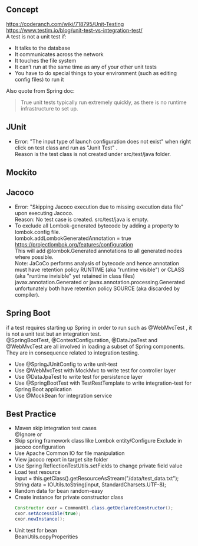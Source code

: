 ## Concept
https://coderanch.com/wiki/718795/Unit-Testing
https://www.testim.io/blog/unit-test-vs-integration-test/  
A test is not a unit test if:
- It talks to the database
- It communicates across the network
- It touches the file system
- It can’t run at the same time as any of your other unit tests
- You have to do special things to your environment (such as editing config files) to run it

Also quote from Spring doc:  
>True unit tests typically run extremely quickly, as there is no runtime infrastructure to set up.  

## JUnit
- Error: "The input type of launch configuration does not exist" when right click on test class and run as "Junit Test" .  
  Reason is the test class is not created under src/test/java folder.  

## Mockito  

## Jacoco
- Error: "Skipping Jacoco execution due to missing execution data file" upon executing Jacoco.  
  Reason: No test case is created. src/test/java is empty.
- To exclude all Lombok-generated bytecode by adding a property to lombok.config file.  
  lombok.addLombokGeneratedAnnotation = true  
  https://projectlombok.org/features/configuration  
  This will add @lombok.Generated annotations to all generated nodes where possible.  
  Note: JaCoCo performs analysis of bytecode and hence annotation must have retention policy RUNTIME (aka "runtime visible") or CLASS (aka "runtime invisible" yet retained in class files)  
  javax.annotation.Generated or javax.annotation.processing.Generated unfortunately both have retention policy SOURCE (aka discarded by compiler).

## Spring Boot
if a test requires starting up Spring in order to run such as @WebMvcTest , it is not a unit test but an integration test.  
@SpringBootTest, @ContextConfiguration, @DataJpaTest and @WebMvcTest are all involved in loading a subset of Spring components. They are in consequence related to integration testing.  
- Use @SpringJUnitConfig to write unit-test
- Use @WebMvcTest with MockMvc to write test for controller layer
- Use @DataJpaTest to write test for persistence layer
- Use @SpringBootTest with TestRestTemplate to write integration-test for Spring Boot application
- Use @MockBean for integration service

## Best Practice
- Maven skip integration test cases  
  @Ignore or 
- Skip spring framework class like Lombok entity/Configure
  Exclude in jacoco configuration
- Use Apache Common IO for file manipulation
- View jacoco report in target site folder
- Use Spring ReflectionTestUtils.setFields to change private field value
- Load test resource  
  input = this.getClass().getResourceAsStream("/data/test_data.txt");
  String data = IOUtils.toString(input, StandardCharsets.UTF-8);
- Random data for bean
  random-easy
- Create instance for private constructor class  
  ```java
  Constructor cxor = CommonUtl.class.getDeclaredConstructor();  
  cxor.setAccessible(true);  
  cxor.newInstance();  
  ```
- Unit test for bean  
  BeanUtils.copyProperities  
